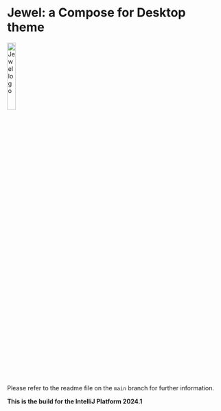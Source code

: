 # Jewel: a Compose for Desktop theme

<img alt="Jewel logo" src="art/jewel-logo.svg" width="20%"/>

Please refer to the readme file on the `main` branch for further information.

**This is the build for the IntelliJ Platform 2024.1**
